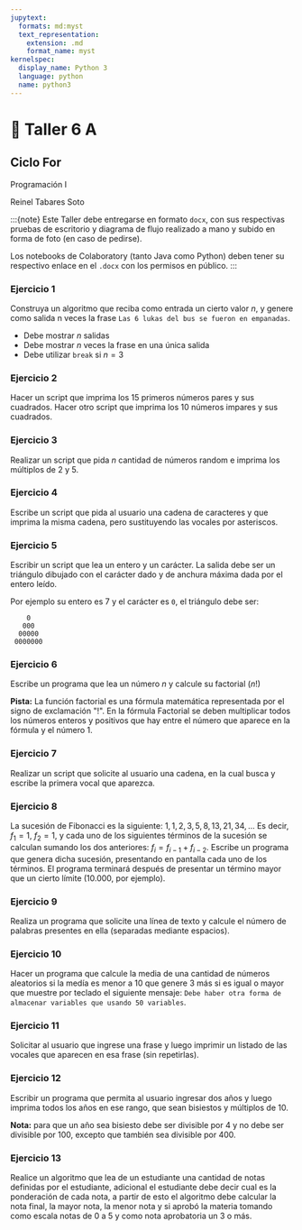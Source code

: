 ```yaml
---
jupytext:
  formats: md:myst
  text_representation:
    extension: .md
    format_name: myst
kernelspec:
  display_name: Python 3
  language: python
  name: python3
---
```


# 📄 Taller 6 A

## Ciclo For
Programación I

Reinel Tabares Soto

:::{note}
Este Taller debe entregarse en formato `docx`, con sus respectivas pruebas de escritorio y diagrama de flujo realizado a mano y subido en forma de foto (en caso de pedirse).

Los notebooks de Colaboratory (tanto Java como Python) deben tener su respectivo enlace en el `.docx` con los permisos en público.
:::

### Ejercicio 1
Construya un algoritmo que reciba como entrada un cierto valor $n$, y genere como salida n veces la frase `Las 6 lukas del bus se fueron en empanadas`.

- Debe mostrar $n$ salidas
- Debe mostrar $n$ veces la frase en una única salida
- Debe utilizar `break` si $n=3$

### Ejercicio 2
Hacer un script que imprima los $15$ primeros números pares y sus cuadrados. Hacer otro script que imprima los $10$ números impares y sus cuadrados.

### Ejercicio 3
Realizar un script que pida $n$ cantidad de números random e imprima los múltiplos de $2$ y $5$.

### Ejercicio 4
Escribe un script que pida al usuario una cadena de caracteres y que imprima la misma cadena, pero sustituyendo las vocales por asteriscos.

### Ejercicio 5
Escribir un script que lea un entero y un carácter. La salida debe ser un triángulo dibujado con el carácter dado y de anchura máxima dada por el entero leído. 

Por ejemplo su entero es $7$ y el carácter es `0`, el triángulo debe ser:

        0
       000
      00000 
     0000000

### Ejercicio 6
Escribe un programa que lea un número $n$ y calcule su factorial ($n!$)

**Pista:** La función factorial es una fórmula matemática representada por el signo de exclamación "$!$". En la fórmula Factorial se deben multiplicar todos los números enteros y positivos que hay entre el número que aparece en la fórmula y el número $1$.

### Ejercicio 7
Realizar un script que solicite al usuario una cadena, en la cual busca y escribe la primera vocal que aparezca.

### Ejercicio 8
La sucesión de Fibonacci es la siguiente: $1, 1, 2, 3, 5, 8, 13, 21, 34, ...$
Es decir, $f_1=1$, $f_2=1$, y cada uno de los siguientes términos de la sucesión se calculan sumando los dos anteriores: $f_i=f_{i−1} + f_{i−2}$. Escribe un programa que genera dicha sucesión, presentando en pantalla cada uno de los términos. El programa terminará después de presentar un término mayor que un cierto límite ($10.000$, por ejemplo).

### Ejercicio 9
Realiza un programa que solicite una línea de texto y calcule el número de palabras presentes en ella (separadas mediante espacios).

### Ejercicio 10
Hacer un programa que calcule la media de una cantidad de números aleatorios si la medía es menor a $10$ que genere $3$ más si es igual o mayor que muestre por teclado el siguiente mensaje: `Debe haber otra forma de almacenar variables que usando 50 variables`.

### Ejercicio 11
Solicitar al usuario que ingrese una frase y luego imprimir un listado de las vocales que aparecen en esa frase (sin repetirlas).

### Ejercicio 12
Escribir un programa que permita al usuario ingresar dos años y luego imprima todos los años en ese rango, que sean bisiestos y múltiplos de $10$. 

**Nota:** para que un año sea bisiesto debe ser divisible por $4$ y no debe ser divisible por $100$, excepto que también sea divisible por $400$.

### Ejercicio 13
Realice un algoritmo que lea de un estudiante una cantidad de notas definidas por el estudiante, adicional el estudiante debe decir cual es la ponderación de cada nota, a partir de esto el algoritmo debe calcular la nota final, la mayor nota, la menor nota y si aprobó la materia tomando como escala notas de $0$ a $5$ y como nota aprobatoria un $3$ o más.










